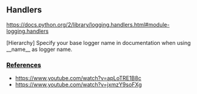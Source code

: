 ## Handlers
https://docs.python.org/2/library/logging.handlers.html#module-logging.handlers

[Hierarchy] Specify your base logger name in documentation when using \_\_name\_\_ as logger name.


### <u style="color: black">References</u>
* https://www.youtube.com/watch?v=apLoTRE1B8c
* https://www.youtube.com/watch?v=jxmzY9soFXg
